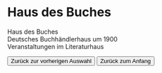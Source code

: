 <link rel="stylesheet" href="/Buchstadt-Leipzig/css/style.css">
<style>
.bgimg-1 {
  background-image: url("https://upload.wikimedia.org/wikipedia/commons/6/62/Haus_des_Buches_2.jpg");
}
.bgimg-2 {
  background-image: url("https://upload.wikimedia.org/wikipedia/commons/9/9a/Buchhaendlerboerse_Leipzig_1900.jpg");
}
.bgimg-3 {
  background-image: url("https://www.leipzig.travel/fileadmin/mediamanager/POI_Datenbank/11_Architektur/Haus-des-Buches-Literaturcafe_Veranstaltungen-Literatur-Kultur_Gaby-Waldek_leipzig.travel.jpg");
}
</style>

# Haus des Buches

<div class="bgimg-1">
  <div class="caption">
  <span class="border">Haus des Buches</span>
  </div>
</div>
<div class="separator"></div>

<div class="bgimg-2">
  <div class="caption">
  <span class="border">Deutsches Buchhändlerhaus um 1900</span>
  </div>
</div>
<div class="separator"></div>

<div class="bgimg-3">
  <div class="caption">
  <span class="border">Veranstaltungen im Literaturhaus</span>
  </div>
</div>

<button type="button" onclick="history.back();">Zurück zur vorherigen Auswahl</button>
<button type="button" onclick="history.back();">Zurück zum Anfang</button>
